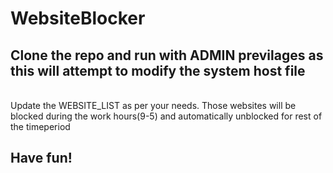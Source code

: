 # WebsiteBlocker
## Clone the repo and run with ADMIN previlages as this will attempt to modify the system host file
<br>
Update the WEBSITE_LIST as per your needs. Those websites will be blocked during the work hours(9-5) and automatically unblocked for rest of the timeperiod

## Have fun!
